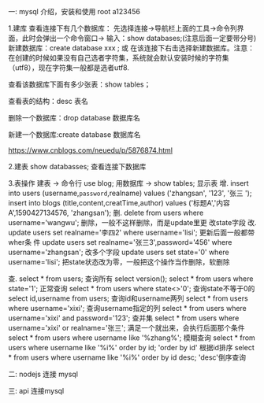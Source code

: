 <!--
 * @Author: v_renjuyuan
 * @Date: 2020-05-24 17:07:05
 * @LastEditors: Please set LastEditors
 * @LastEditTime: 2020-05-27 00:05:42
 * @FilePath: \blog\mysql-test\readme.md
 * @Description: 
 -->

一: mysql 介绍，安装和使用
root  a123456

1.建库
查看连接下有几个数据库：  先选择连接->导航栏上面的工具->命令列界面，此时会弹出一个命令窗口-> 输入：show databases;(注意后面一定要带分号)
新建数据库：create database xxx ; 或 在该连接下右击选择新建数据库。注意：在创建的时候如果没有自己选者字符集，系统就会默认安装时候的字符集（utf8），现在字符集一般都是选者utf8.

查看该数据库下面有多少张表：show tables；

查看表的结构：desc 表名

删除一个数据库：drop database 数据库名

新建一个数据库:create database 数据库名 

https://www.cnblogs.com/neuedu/p/5876874.html

2.建表
show databasses; 查看连接下数据库

3.表操作
建表 -> 命令行 use blog; 用数据库 -> show tables; 显示表 
增.   insert into users (username,`password`,realname) values ('zhangsan', '123', '张三            ');
      insert into blogs (title,content,creatTime,author) values ('标题A','内容A',1590427134576, 'zhangsan');
删.   delete from users where username='wangwu'; 删除，一般不这样删除，而是update里更        改state字段
改.   update users set realname='李四2' where username='lisi'; 更新后面一般都带wher条       件
      update users set realname='张三3',password='456' where username='zhangsan'; 改多个字段
      update users set state='0' where username='lisi'; 把state状态改为零，一般把这个操作当作删除，软删除

查.   select * from users; 查询所有
      select version();
      select * from users where state='1'; 正常查询
      select * from users where state<>'0'; 查询state不等于0的
      select id,username from users; 查询id和username两列
      select * from users where username='xixi'; 查询username指定的列
      select * from users where username='xixi' and password='123'; 查并集
      select * from users where username='xixi' or realname='张三'; 满足一个就出来，会执行后面那个条件
      select * from users where username like '%zhang%'; 模糊查询
      select * from users where username like '%i%' order by id; 'order by id' 根据id排序
      select * from users where username like '%i%' order by id desc; 'desc'倒序查询 

二: nodejs 连接 mysql

三: api 连接mysql
